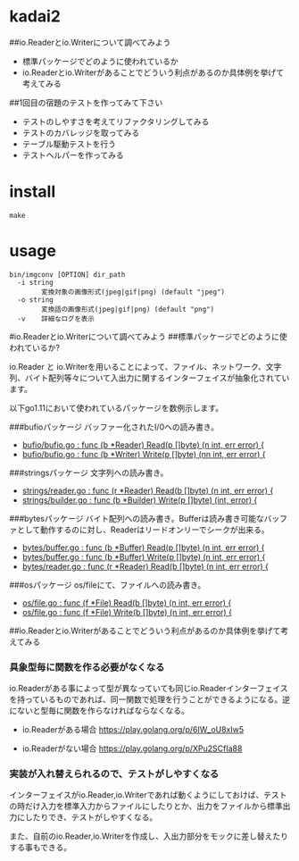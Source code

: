 # kadai2

##io.Readerとio.Writerについて調べてみよう
- 標準パッケージでどのように使われているか
- io.Readerとio.Writerがあることでどういう利点があるのか具体例を挙げて考えてみる

##1回目の宿題のテストを作ってみて下さい
- テストのしやすさを考えてリファクタリングしてみる
- テストのカバレッジを取ってみる
- テーブル駆動テストを行う
- テストヘルパーを作ってみる

# install
```
make
```

# usage

```
bin/imgconv [OPTION] dir_path
  -i string
    	変換対象の画像形式(jpeg|gif|png) (default "jpeg")
  -o string
    	変換語の画像形式(jpeg|gif|png) (default "png")
  -v	詳細なログを表示
```

#io.Readerとio.Writerについて調べてみよう
##標準パッケージでどのように使われているか?

io.Reader と io.Writerを用いることによって、ファイル、ネットワーク、文字列、バイト配列等々について入出力に関するインターフェイスが抽象化されています。

以下go1.11において使われているパッケージを数例示します。

###bufioパッケージ
バッファー化されたI/0への読み書き。

- [bufio/bufio.go : func (b *Reader) Read(p []byte) (n int, err error) {](https://github.com/golang/go/blob/go1.11/src/bufio/bufio.go#L190#L232)
- [bufio/bufio.go : func (b *Writer) Write(p []byte) (nn int, err error) {](https://github.com/golang/go/blob/go1.11/src/bufio/bufio.go#L601#L623)

###stringsパッケージ
文字列への読み書き。

- [strings/reader.go : func (r *Reader) Read(b []byte) (n int, err error) {](https://github.com/golang/go/blob/go1.11/src/strings/reader.go#L37#L45)
- [strings/builder.go : func (b *Builder) Write(p []byte) (int, error) {](https://github.com/golang/go/blob/go1.11/src/strings/builder.go#L82#L86)

###bytesパッケージ
バイト配列への読み書き。Bufferは読み書き可能なバッファとして動作するのに対し、Readerはリードオンリーでシークが出来る。

- [bytes/buffer.go : func (b *Buffer) Read(p []byte) (n int, err error) {](https://github.com/golang/go/blob/go1.11/src/bytes/buffer.go#L298#L314)
- [bytes/buffer.go : func (b *Buffer) Write(p []byte) (n int, err error) {](https://github.com/golang/go/blob/go1.11/src/bytes/buffer.go#L170#L177)
- [bytes/reader.go : func (r *Reader) Read(b []byte) (n int, err error) {](https://github.com/golang/go/blob/go1.11/src/bytes/reader.go#L39#L47)

###osパッケージ
os/fileにて、ファイルへの読み書き。

- [os/file.go : func (f *File) Read(b []byte) (n int, err error) {](https://github.com/golang/go/blob/go1.11/src/os/file.go#L104#L110)
- [os/file.go : func (f *File) Write(b []byte) (n int, err error) {](https://github.com/golang/go/blob/go1.11/src/os/file.go#L141#L160)

##io.Readerとio.Writerがあることでどういう利点があるのか具体例を挙げて考えてみる

### 具象型毎に関数を作る必要がなくなる
io.Readerがある事によって型が異なっていても同じio.Readerインターフェイスを持っているものであれば、同一関数で処理を行うことができるようになる。逆にないと型毎に関数を作らなければならなくなる。

- io.Readerがある場合
https://play.golang.org/p/6IW_oU8xIw5

- io.Readerがない場合
https://play.golang.org/p/XPu2SCfIa88

### 実装が入れ替えられるので、テストがしやすくなる

インターフェイスがio.Reader,io.Writerであれば動くようにしておけば、テストの時だけ入力を標準入力からファイルにしたりとか、出力をファイルから標準出力にしたりでき、テストがしやすくなる。

また、自前のio.Reader,io.Writerを作成し、入出力部分をモックに差し替えたりする事もできる。


